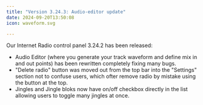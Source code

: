 ```yaml
---
title: "Version 3.24.3: Audio-editor update"
date: 2024-09-20T13:50:08
icon: waveform.svg

---
```


Our Internet Radio control panel 3.24.2 has been released:
- Audio Editor (where you generate your track waveform and define mix in and out points) has been rewritten completely fixing many bugs.
- "Delete radio" button was moved out from the top bar into the "Settings" section not to confuse users, which ofter remove radio by mistake using the button at the top.
- Jingles and Jingle bloks now have on/off checkbox directly in the list allowing users to toggle many jingles at once.

